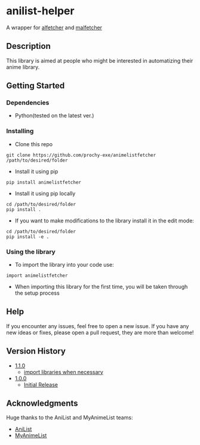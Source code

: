 # anilist-helper

A wrapper for [alfetcher](https://github.com/prochy-exe/alfetcher) and [malfetcher](https://github.com/prochy-exe/malfetcher)

## Description

This library is aimed at people who might be interested in automatizing their anime library.

## Getting Started

### Dependencies

* Python(tested on the latest ver.)

### Installing

* Clone this repo
```
git clone https://github.com/prochy-exe/animelistfetcher /path/to/desired/folder
```
* Install it using pip
```
pip install animelistfetcher
```
* Install it using pip locally
```
cd /path/to/desired/folder
pip install .
```
* If you want to make modifications to the library install it in the edit mode:
```
cd /path/to/desired/folder
pip install -e .
```

### Using the library

* To import the library into your code use:
```
import animelistfetcher
```
* When importing this library for the first time, you will be taken through the setup process

## Help

If you encounter any issues, feel free to open a new issue. If you have any new ideas or fixes, please open a pull request, they are more than welcome!

## Version History
* [1.1.0](https://github.com/prochy-exe/animelistfetcher/releases/tag/v1.1.0)
    * [import libraries when necessary](https://github.com/prochy-exe/animelistfetcher/commit/1367260f28f0d100f71d492d0ccbe8b44edfcc04)
* [1.0.0](https://github.com/prochy-exe/animelistfetcher/releases/tag/v1.0.0)
    * [Initial Release](https://github.com/prochy-exe/animelistfetcher/commit/06b2666c3f0c938bd4ee66d8b7019a7f4c0377cf)

## Acknowledgments

Huge thanks to the AniList and MyAnimeList teams:
* [AniList](https://anilist.co/home)
* [MyAnimeList](https://anilist.co/graphiql)
